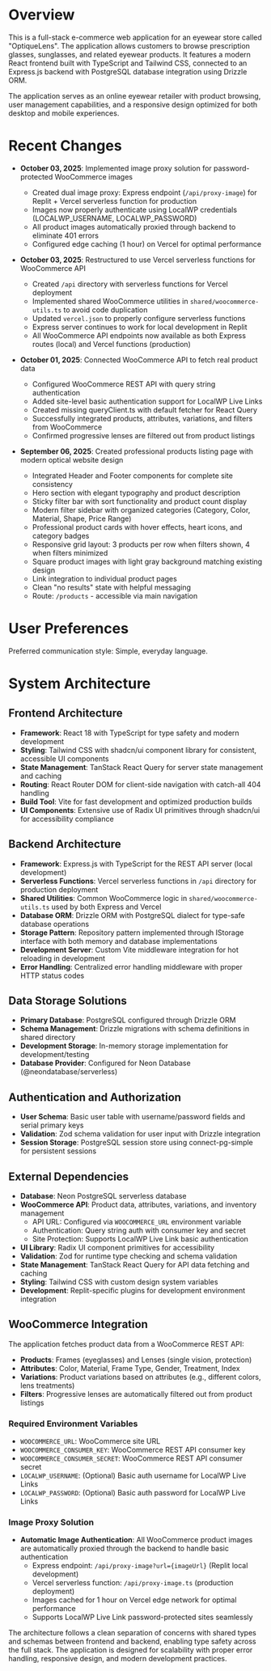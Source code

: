 # Overview

This is a full-stack e-commerce web application for an eyewear store called "OptiqueLens". The application allows customers to browse prescription glasses, sunglasses, and related eyewear products. It features a modern React frontend built with TypeScript and Tailwind CSS, connected to an Express.js backend with PostgreSQL database integration using Drizzle ORM.

The application serves as an online eyewear retailer with product browsing, user management capabilities, and a responsive design optimized for both desktop and mobile experiences.

# Recent Changes

- **October 03, 2025**: Implemented image proxy solution for password-protected WooCommerce images
  - Created dual image proxy: Express endpoint (`/api/proxy-image`) for Replit + Vercel serverless function for production
  - Images now properly authenticate using LocalWP credentials (LOCALWP_USERNAME, LOCALWP_PASSWORD)
  - All product images automatically proxied through backend to eliminate 401 errors
  - Configured edge caching (1 hour) on Vercel for optimal performance
  
- **October 03, 2025**: Restructured to use Vercel serverless functions for WooCommerce API
  - Created `/api` directory with serverless functions for Vercel deployment
  - Implemented shared WooCommerce utilities in `shared/woocommerce-utils.ts` to avoid code duplication
  - Updated `vercel.json` to properly configure serverless functions
  - Express server continues to work for local development in Replit
  - All WooCommerce API endpoints now available as both Express routes (local) and Vercel functions (production)

- **October 01, 2025**: Connected WooCommerce API to fetch real product data
  - Configured WooCommerce REST API with query string authentication
  - Added site-level basic authentication support for LocalWP Live Links
  - Created missing queryClient.ts with default fetcher for React Query
  - Successfully integrated products, attributes, variations, and filters from WooCommerce
  - Confirmed progressive lenses are filtered out from product listings
  
- **September 06, 2025**: Created professional products listing page with modern optical website design
  - Integrated Header and Footer components for complete site consistency
  - Hero section with elegant typography and product description
  - Sticky filter bar with sort functionality and product count display
  - Modern filter sidebar with organized categories (Category, Color, Material, Shape, Price Range)
  - Professional product cards with hover effects, heart icons, and category badges
  - Responsive grid layout: 3 products per row when filters shown, 4 when filters minimized
  - Square product images with light gray background matching existing design
  - Link integration to individual product pages
  - Clean "no results" state with helpful messaging
  - Route: `/products` - accessible via main navigation

# User Preferences

Preferred communication style: Simple, everyday language.

# System Architecture

## Frontend Architecture
- **Framework**: React 18 with TypeScript for type safety and modern development
- **Styling**: Tailwind CSS with shadcn/ui component library for consistent, accessible UI components
- **State Management**: TanStack React Query for server state management and caching
- **Routing**: React Router DOM for client-side navigation with catch-all 404 handling
- **Build Tool**: Vite for fast development and optimized production builds
- **UI Components**: Extensive use of Radix UI primitives through shadcn/ui for accessibility compliance

## Backend Architecture
- **Framework**: Express.js with TypeScript for the REST API server (local development)
- **Serverless Functions**: Vercel serverless functions in `/api` directory for production deployment
- **Shared Utilities**: Common WooCommerce logic in `shared/woocommerce-utils.ts` used by both Express and Vercel
- **Database ORM**: Drizzle ORM with PostgreSQL dialect for type-safe database operations
- **Storage Pattern**: Repository pattern implemented through IStorage interface with both memory and database implementations
- **Development Server**: Custom Vite middleware integration for hot reloading in development
- **Error Handling**: Centralized error handling middleware with proper HTTP status codes

## Data Storage Solutions
- **Primary Database**: PostgreSQL configured through Drizzle ORM
- **Schema Management**: Drizzle migrations with schema definitions in shared directory
- **Development Storage**: In-memory storage implementation for development/testing
- **Database Provider**: Configured for Neon Database (@neondatabase/serverless)

## Authentication and Authorization
- **User Schema**: Basic user table with username/password fields and serial primary keys
- **Validation**: Zod schema validation for user input with Drizzle integration
- **Session Storage**: PostgreSQL session store using connect-pg-simple for persistent sessions

## External Dependencies
- **Database**: Neon PostgreSQL serverless database
- **WooCommerce API**: Product data, attributes, variations, and inventory management
  - API URL: Configured via `WOOCOMMERCE_URL` environment variable
  - Authentication: Query string auth with consumer key and secret
  - Site Protection: Supports LocalWP Live Link basic authentication
- **UI Library**: Radix UI component primitives for accessibility
- **Validation**: Zod for runtime type checking and schema validation
- **State Management**: TanStack React Query for API data fetching and caching
- **Styling**: Tailwind CSS with custom design system variables
- **Development**: Replit-specific plugins for development environment integration

## WooCommerce Integration
The application fetches product data from a WooCommerce REST API:
- **Products**: Frames (eyeglasses) and Lenses (single vision, protection)
- **Attributes**: Color, Material, Frame Type, Gender, Treatment, Index
- **Variations**: Product variations based on attributes (e.g., different colors, lens treatments)
- **Filters**: Progressive lenses are automatically filtered out from product listings

### Required Environment Variables
- `WOOCOMMERCE_URL`: WooCommerce site URL
- `WOOCOMMERCE_CONSUMER_KEY`: WooCommerce REST API consumer key
- `WOOCOMMERCE_CONSUMER_SECRET`: WooCommerce REST API consumer secret
- `LOCALWP_USERNAME`: (Optional) Basic auth username for LocalWP Live Links
- `LOCALWP_PASSWORD`: (Optional) Basic auth password for LocalWP Live Links

### Image Proxy Solution
- **Automatic Image Authentication**: All WooCommerce product images are automatically proxied through the backend to handle basic authentication
  - Express endpoint: `/api/proxy-image?url={imageUrl}` (Replit local development)
  - Vercel serverless function: `/api/proxy-image.ts` (production deployment)
  - Images cached for 1 hour on Vercel edge network for optimal performance
  - Supports LocalWP Live Link password-protected sites seamlessly

The architecture follows a clean separation of concerns with shared types and schemas between frontend and backend, enabling type safety across the full stack. The application is designed for scalability with proper error handling, responsive design, and modern development practices.
